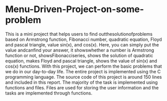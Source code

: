 # Menu-Driven-Project-on-some-problem
This is a mini project that helps users to find outthesolutionofproblems based on Armstrong function, Fibonacci number, quadratic equation, Floyd and pascal triangle, value sin(x), and cos(x). Here, you can simply put the value andcanfind your answer, it showswhether a number is Armstrong function or not, showsFibonacciseries, shows the solution of quadratic equation, makes Floyd and pascal triangle, shows the value of sin(x) and cos(x) functions. With this project, we can perform the basic problems that we do in our day-to-day life. The entire project is implemented using the C programming language. The source code of this project is around 150 lines and included in this report. The majority of the task is implemented using functions and files. Files are used for storing the user information and the tasks are implemented through functions.
